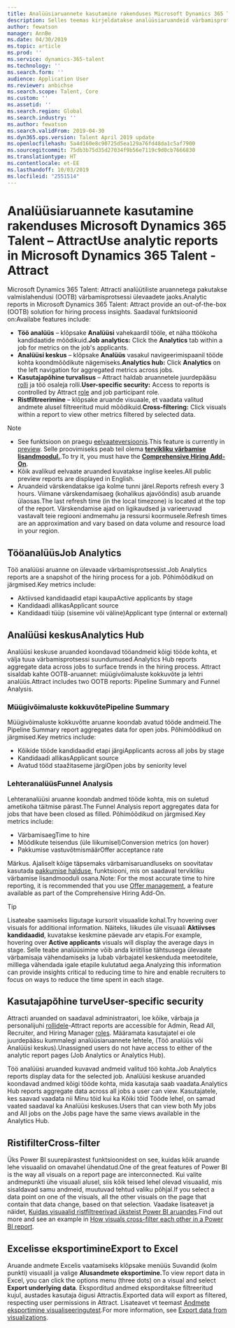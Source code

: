 ```yaml
---
title: Analüüsiaruannete kasutamine rakenduses Microsoft Dynamics 365 Talent – Attract
description: Selles teemas kirjeldatakse analüüsiaruandeid värbamisprotsessi ülevaate saamiseks rakenduses Microsoft Dynamics 365 Talent – Attract
author: fewatson
manager: AnnBe
ms.date: 04/30/2019
ms.topic: article
ms.prod: ''
ms.service: dynamics-365-talent
ms.technology: ''
ms.search.form: ''
audience: Application User
ms.reviewer: anbichse
ms.search.scope: Talent, Core
ms.custom: ''
ms.assetid: ''
ms.search.region: Global
ms.search.industry: ''
ms.author: fewatson
ms.search.validFrom: 2019-04-30
ms.dyn365.ops.version: Talent April 2019 update
ms.openlocfilehash: 5a4d160e8c90725d5ea129a76fd48da1c5af7900
ms.sourcegitcommit: 75db3b75d35d27034f9b56e7119c9d0cb7666830
ms.translationtype: HT
ms.contentlocale: et-EE
ms.lasthandoff: 10/03/2019
ms.locfileid: "2551514"
---
```

# <a name="use-analytic-reports-in-microsoft-dynamics-365-talent---attract"></a><span data-ttu-id="72f5d-103">Analüüsiaruannete kasutamine rakenduses Microsoft Dynamics 365 Talent – Attract</span><span class="sxs-lookup"><span data-stu-id="72f5d-103">Use analytic reports in Microsoft Dynamics 365 Talent - Attract</span></span>

<span data-ttu-id="72f5d-104">Microsoft Dynamics 365 Talent: Attracti analüütiliste aruannetega pakutakse valmislahendusi (OOTB) värbamisprotsessi ülevaadete jaoks.</span><span class="sxs-lookup"><span data-stu-id="72f5d-104">Analytic reports in Microsoft Dynamics 365 Talent: Attract provide an out-of-the-box (OOTB) solution for hiring process insights.</span></span> <span data-ttu-id="72f5d-105">Saadaval funktsioonid on:</span><span class="sxs-lookup"><span data-stu-id="72f5d-105">Availabe features include:</span></span>

- <span data-ttu-id="72f5d-106">**Töö analüüs** – klõpsake **Analüüsi** vahekaardil tööle, et näha ttöökoha kandidaatide mõõdikuid.</span><span class="sxs-lookup"><span data-stu-id="72f5d-106">**Job analytics:** Click the **Analytics** tab within a job for metrics on the job's applicants.</span></span>
- <span data-ttu-id="72f5d-107">**Analüüsi keskus** – klõpsake **Analüüs** vasakul navigeerimispaanil tööde kohta koondmõõdikute nägemiseks.</span><span class="sxs-lookup"><span data-stu-id="72f5d-107">**Analytics hub:** Click **Analytics** on the left navigation for aggregated metrics across jobs.</span></span>
- <span data-ttu-id="72f5d-108">**Kasutajapõhine turvalisus** – Attract haldab aruannetele juurdepääsu [rolli](security-attract.md) ja töö osaleja rolli.</span><span class="sxs-lookup"><span data-stu-id="72f5d-108">**User-specific security:** Access to reports is controlled by Attract [role](security-attract.md) and job participant role.</span></span>
- <span data-ttu-id="72f5d-109">**Ristfiltreerimine** – klõpsake aruande visuaale, et vaadata valitud andmete alusel filtreeritud muid mõõdikuid.</span><span class="sxs-lookup"><span data-stu-id="72f5d-109">**Cross-filtering:** Click visuals within a report to view other metrics filtered by selected data.</span></span>

>[!NOTE] 
>- <span data-ttu-id="72f5d-110">See funktsioon on praegu [eelvaateversioonis](access-preview-feature.md).</span><span class="sxs-lookup"><span data-stu-id="72f5d-110">This feature is currently in [preview](access-preview-feature.md).</span></span> <span data-ttu-id="72f5d-111">Selle proovimiseks peab teil olema [**tervikliku värbamise lisandmoodul.**](attract-comprehensive-hiring.md).</span><span class="sxs-lookup"><span data-stu-id="72f5d-111">To try it, you must have the [**Comprehensive Hiring Add-On**](attract-comprehensive-hiring.md).</span></span>
>- <span data-ttu-id="72f5d-112">Kõik avalikud eelvaate aruanded kuvatakse inglise keeles.</span><span class="sxs-lookup"><span data-stu-id="72f5d-112">All public preview reports are displayed in English.</span></span>
>- <span data-ttu-id="72f5d-113">Aruandeid värskendatakse iga kolme tunni järel.</span><span class="sxs-lookup"><span data-stu-id="72f5d-113">Reports refresh every 3 hours.</span></span> <span data-ttu-id="72f5d-114">Viimane värskendamisaeg (kohalikus ajavööndis) asub aruande ülaosas.</span><span class="sxs-lookup"><span data-stu-id="72f5d-114">The last refresh time (in the local timezone) is located at the top of the report.</span></span> <span data-ttu-id="72f5d-115">Värskendamise ajad on ligikaudsed ja varieeruvad vastavalt teie regiooni andmemahu ja ressursi koormusele.</span><span class="sxs-lookup"><span data-stu-id="72f5d-115">Refresh times are an approximation and vary based on data volume and resource load in your region.</span></span>

## <a name="job-analytics"></a><span data-ttu-id="72f5d-116">Tööanalüüs</span><span class="sxs-lookup"><span data-stu-id="72f5d-116">Job Analytics</span></span>

<span data-ttu-id="72f5d-117">Töö analüüsi aruanne on ülevaade värbamisprotsessist.</span><span class="sxs-lookup"><span data-stu-id="72f5d-117">Job Analytics reports are a snapshot of the hiring process for a job.</span></span>  <span data-ttu-id="72f5d-118">Põhimõõdikud on järgmised.</span><span class="sxs-lookup"><span data-stu-id="72f5d-118">Key metrics include:</span></span>

- <span data-ttu-id="72f5d-119">Aktiivsed kandidaadid etapi kaupa</span><span class="sxs-lookup"><span data-stu-id="72f5d-119">Active applicants by stage</span></span>
- <span data-ttu-id="72f5d-120">Kandidaadi allikas</span><span class="sxs-lookup"><span data-stu-id="72f5d-120">Applicant source</span></span>
- <span data-ttu-id="72f5d-121">Kandidaadi tüüp (sisemine või väline)</span><span class="sxs-lookup"><span data-stu-id="72f5d-121">Applicant type (internal or external)</span></span>

## <a name="analytics-hub"></a><span data-ttu-id="72f5d-122">Analüüsi keskus</span><span class="sxs-lookup"><span data-stu-id="72f5d-122">Analytics Hub</span></span>

<span data-ttu-id="72f5d-123">Analüüsi keskuse aruanded koondavad tööandmeid kõigi tööde kohta, et välja tuua värbamisprotsessi suundumused.</span><span class="sxs-lookup"><span data-stu-id="72f5d-123">Analytics Hub reports aggregate data across jobs to surface trends in the hiring process.</span></span> <span data-ttu-id="72f5d-124">Attract sisaldab kahte OOTB-aruannet: müügivõimaluste kokkuvõte ja lehtri analüüs.</span><span class="sxs-lookup"><span data-stu-id="72f5d-124">Attract includes two OOTB reports: Pipeline Summary and Funnel Analysis.</span></span>

### <a name="pipeline-summary"></a><span data-ttu-id="72f5d-125">Müügivõimaluste kokkuvõte</span><span class="sxs-lookup"><span data-stu-id="72f5d-125">Pipeline Summary</span></span>

<span data-ttu-id="72f5d-126">Müügivõimaluste kokkuvõtte aruanne koondab avatud tööde andmeid.</span><span class="sxs-lookup"><span data-stu-id="72f5d-126">The Pipeline Summary report aggregates data for open jobs.</span></span> <span data-ttu-id="72f5d-127">Põhimõõdikud on järgmised.</span><span class="sxs-lookup"><span data-stu-id="72f5d-127">Key metrics include:</span></span>

- <span data-ttu-id="72f5d-128">Kõikide tööde kandidaadid etapi järgi</span><span class="sxs-lookup"><span data-stu-id="72f5d-128">Applicants across all jobs by stage</span></span>
- <span data-ttu-id="72f5d-129">Kandidaadi allikas</span><span class="sxs-lookup"><span data-stu-id="72f5d-129">Applicant source</span></span>
- <span data-ttu-id="72f5d-130">Avatud tööd staažitaseme järgi</span><span class="sxs-lookup"><span data-stu-id="72f5d-130">Open jobs by seniority level</span></span>

### <a name="funnel-analysis"></a><span data-ttu-id="72f5d-131">Lehteranalüüs</span><span class="sxs-lookup"><span data-stu-id="72f5d-131">Funnel Analysis</span></span>

<span data-ttu-id="72f5d-132">Lehteranalüüsi aruanne koondab andmed tööde kohta, mis on suletud ametikoha täitmise pärast.</span><span class="sxs-lookup"><span data-stu-id="72f5d-132">The Funnel Analysis report aggregates data for jobs that have been closed as filled.</span></span> <span data-ttu-id="72f5d-133">Põhimõõdikud on järgmised.</span><span class="sxs-lookup"><span data-stu-id="72f5d-133">Key metrics include:</span></span>

- <span data-ttu-id="72f5d-134">Värbamisaeg</span><span class="sxs-lookup"><span data-stu-id="72f5d-134">Time to hire</span></span>
- <span data-ttu-id="72f5d-135">Mõõdikute teisendus (üle liikumisel)</span><span class="sxs-lookup"><span data-stu-id="72f5d-135">Conversion metrics (on hover)</span></span>
- <span data-ttu-id="72f5d-136">Pakkumise vastuvõtmismäär</span><span class="sxs-lookup"><span data-stu-id="72f5d-136">Offer acceptance rate</span></span>

<span data-ttu-id="72f5d-137">Märkus. Ajaliselt kõige täpsemaks värbamisaruandluseks on soovitatav kasutada [pakkumise halduse](offer-setup.md), funktsiooni, mis on saadaval tervikliku värbamise lisandmooduli osana.</span><span class="sxs-lookup"><span data-stu-id="72f5d-137">Note: For the most accurate time to hire reporting, it is recommended that you use [Offer management](offer-setup.md), a feature available as part of the Comprehensive Hiring Add-On.</span></span>

>[!TIP] 
><span data-ttu-id="72f5d-138">Lisateabe saamiseks liigutage kursorit visuaalide kohal.</span><span class="sxs-lookup"><span data-stu-id="72f5d-138">Try hovering over visuals for additional information.</span></span> <span data-ttu-id="72f5d-139">Näiteks, liikudes üle visuaali **Aktiivses kandidaadid**, kuvatakse keskmine päevade arv etapis.</span><span class="sxs-lookup"><span data-stu-id="72f5d-139">For example, hovering over **Active applicants** visuals will display the average days in stage.</span></span> <span data-ttu-id="72f5d-140">Selle teabe analüüsimine võib anda kriitilise tähtsusega ülevaate värbamisaja vähendamiseks ja lubab värbajatel keskenduda meetoditele, milllega vähendada igale etapile kulutatud aega.</span><span class="sxs-lookup"><span data-stu-id="72f5d-140">Analyzing this information can provide insights critical to reducing time to hire and enable recruiters to focus on ways to reduce the time spent in each stage.</span></span>

## <a name="user-specific-security"></a><span data-ttu-id="72f5d-141">Kasutajapõhine turve</span><span class="sxs-lookup"><span data-stu-id="72f5d-141">User-specific security</span></span>

<span data-ttu-id="72f5d-142">Attracti aruanded on saadaval administraatori, loe kõike, värbaja ja personalijuhi [rollidele](security-attract.md)-</span><span class="sxs-lookup"><span data-stu-id="72f5d-142">Attract reports are accessible for Admin, Read All, Recruiter, and Hiring Manager [roles](security-attract.md).</span></span> <span data-ttu-id="72f5d-143">Määramata kasutajatel ei ole juurdepääsu kummalegi analüüsiaruannete lehtele, (Töö analüüs või Analüüsi keskus).</span><span class="sxs-lookup"><span data-stu-id="72f5d-143">Unassigned users do not have access to either of the analytic report pages (Job Analytics or Analytics Hub).</span></span>

<span data-ttu-id="72f5d-144">Töö analüüsi aruanded kuvavad andmeid valitud töö kohta.</span><span class="sxs-lookup"><span data-stu-id="72f5d-144">Job Analytics reports display data for the selected job.</span></span> <span data-ttu-id="72f5d-145">Analüüsi keskuse aruanded koondavad andmed kõigi tööde kohta, mida kasutaja saab vaadata.</span><span class="sxs-lookup"><span data-stu-id="72f5d-145">Analytics Hub reports aggregate data across all jobs a user can view.</span></span> <span data-ttu-id="72f5d-146">Kasutajatele, kes saavad vaadata nii Minu töid kui ka Kõiki töid Tööde lehel, on samad vaated saadaval ka Analüüsi keskuses.</span><span class="sxs-lookup"><span data-stu-id="72f5d-146">Users that can view both My jobs and All jobs on the Jobs page have the same views available in the Analytics Hub.</span></span>

## <a name="cross-filter"></a><span data-ttu-id="72f5d-147">Ristifilter</span><span class="sxs-lookup"><span data-stu-id="72f5d-147">Cross-filter</span></span>

<span data-ttu-id="72f5d-148">Üks Power BI suurepärastest funktsioonidest on see, kuidas kõik aruande lehe visuaalid on omavahel ühendatud.</span><span class="sxs-lookup"><span data-stu-id="72f5d-148">One of the great features of Power BI is the way all visuals on a report page are interconnected.</span></span> <span data-ttu-id="72f5d-149">Kui valite andmepunkti ühe visuaali alusel, siis kõik teised lehel olevad visuaalid, mis sisaldavad samu andmeid, muutuvad tehtud valiku põhjal.</span><span class="sxs-lookup"><span data-stu-id="72f5d-149">If you select a data point on one of the visuals, all the other visuals on the page that contain that data change, based on that selection.</span></span> <span data-ttu-id="72f5d-150">Vaadake lisateavet ja näidet, [Kuidas visuaalid ristfiltreerivad üksteist Power BI aruandes](https://docs.microsoft.com/power-bi/consumer/end-user-interactions).</span><span class="sxs-lookup"><span data-stu-id="72f5d-150">Find out more and see an example in [How visuals cross-filter each other in a Power BI report](https://docs.microsoft.com/power-bi/consumer/end-user-interactions).</span></span>

## <a name="export-to-excel"></a><span data-ttu-id="72f5d-151">Excelisse eksportimine</span><span class="sxs-lookup"><span data-stu-id="72f5d-151">Export to Excel</span></span>

<span data-ttu-id="72f5d-152">Aruande andmete Excelis vaatamiseks klõpsake menüüs Suvandid (kolm punkti) visuaalil ja valige **Alusandmete eksportimine.**</span><span class="sxs-lookup"><span data-stu-id="72f5d-152">To view report data in Excel, you can click the options menu (three dots) on a visual and select **Export underlying data**.</span></span> <span data-ttu-id="72f5d-153">Eksporditud andmed eksporditakse filtreeritud kujul, austades kasutaja õigusi Attractis.</span><span class="sxs-lookup"><span data-stu-id="72f5d-153">Exported data will export as filtered, respecting user permissions in Attract.</span></span> <span data-ttu-id="72f5d-154">Lisateavet vt teemast [Andmete eksportimine visualiseeringutest](https://docs.microsoft.com/power-bi/visuals/power-bi-visualization-export-data).</span><span class="sxs-lookup"><span data-stu-id="72f5d-154">For more information, see [Export data from visualizations](https://docs.microsoft.com/power-bi/visuals/power-bi-visualization-export-data).</span></span>
